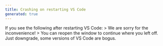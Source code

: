 ```yaml
---
title: Crashing on restarting VS Code
generated: true
---
```


<div markdown="1" class="ans">
If you see the following after restarting VS Code:
> We are sorry for the inconvenience!
> You can reopen the window to continue where you left off.
Just downgrade, some versions of VS Code are bogus.
<div markdown="1" class="ans">

